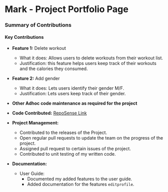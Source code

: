 # Mark - Project Portfolio Page


### Summary of Contributions

#### Key Contributions


* **Feature 1:**  Delete workout
    - What it does: Allows users to delete workouts from their workout list.
    - Justification: this feature helps users keep track of their workouts and the calories they consumed.


* **Feature 2:** Add gender
    - What it does: Lets users identify their gender M/F.
    - Justification: Lets users keep track of their gender.


* **Other Adhoc code maintenance as required for the project**


* **Code Contributed:** [RepoSense Link](https://nus-cs2113-ay2324s1.github.io/tp-dashboard/?search=&sort=groupTitle&sortWithin=title&timeframe=commit&mergegroup=&groupSelect=groupByRepos&breakdown=true&checkedFileTypes=docs~functional-code~test-code&since=2023-09-22&tabOpen=true&tabType=authorship&tabAuthor=marklin2234&tabRepo=AY2324S1-CS2113-W12-4%2Ftp%5Bmaster%5D&authorshipIsMergeGroup=false&authorshipFileTypes=docs~functional-code~test-code&authorshipIsBinaryFileTypeChecked=false&authorshipIsIgnoredFilesChecked=false)


* **Project Management:**
    - Contributed to the releases of the Project.
    - Open regular pull requests to update the team on the progress of the project.
    - Assigned pull request to certain issues of the project.
    - Contributed to unit testing of my written code.


* **Documentation:**
    - User Guide:
        - Documented my added features to the user guide.
        - Added documentation for the features `editprofile`.
